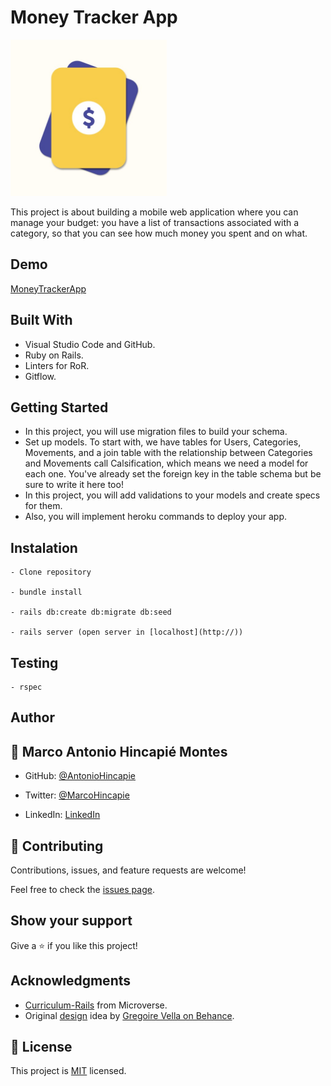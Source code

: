 # Money Tracker App

<img src="/app/assets/images/logo.png" width="250">

This project is about building a mobile web application where you can manage your budget: you have a list of transactions associated with a category, so that you can see how much money you spent and on what.

## Demo

[MoneyTrackerApp](https://money-tracker-rails-app.herokuapp.com/)

## Built With

- Visual Studio Code and GitHub.
- Ruby on Rails.
- Linters for RoR.
- Gitflow.

## Getting Started

- In this project, you will use migration files to build your schema.
- Set up models. To start with, we have tables for Users, Categories, Movements, and a join table with the relationship between Categories and Movements call Calsification, which means we need a model for each one. You've already set the foreign key in the table schema but be sure to write it here too!
- In this project, you will add validations to your models and create specs for them.
- Also, you will implement heroku commands to deploy your app.

## Instalation

```
- Clone repository

- bundle install

- rails db:create db:migrate db:seed

- rails server (open server in [localhost](http://))
```

## Testing

```
- rspec
```

## Author

## 👤 **Marco Antonio Hincapié Montes**

- GitHub: [@AntonioHincapie](https://github.com/AntonioHincapie)

- Twitter: [@MarcoHincapie](https://twitter.com/MarcoHincapie)

- LinkedIn: [LinkedIn](https://www.linkedin.com/in/marco-hincapi%C3%A9-7a76751a3/)

## 🤝 Contributing

Contributions, issues, and feature requests are welcome!

Feel free to check the [issues page](../../issues/).

## Show your support

Give a ⭐️ if you like this project!

## Acknowledgments

- [Curriculum-Rails](https://github.com/microverseinc/curriculum-rails/blob/main/capstone/rails_capstone.md) from Microverse.
- Original [design](https://www.behance.net/gallery/19759151/Snapscan-iOs-design-and-branding?tracking_source=) idea by [Gregoire Vella on Behance](https://www.behance.net/gregoirevella).

## 📝 License

This project is [MIT](./LICENSE) licensed.
